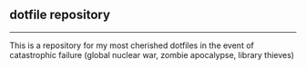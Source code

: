 ## dotfile repository
---

This is a repository for my most cherished dotfiles in the event of catastrophic failure (global nuclear war, zombie apocalypse, library thieves)
